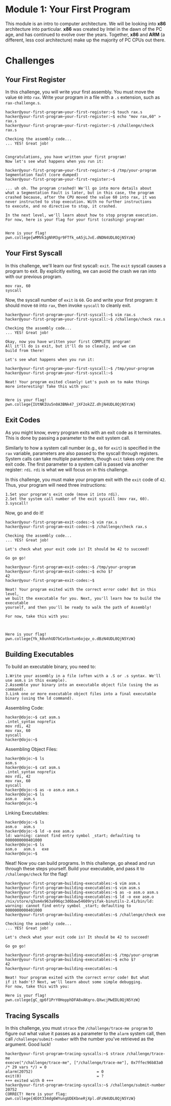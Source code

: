 # Module 1: Your First Program
This module is an intro to computer architecture. We will be looking into __x86__ architecture into particular. __x86__ was created by Intel in the dawn of the PC age, and has continued to evolve over the years.
Together, __x86__ and __ARM__ (a different, less cool architecture) make up the majority of PC CPUs out there.
# Challenges
## Your First Register
In this challenge, you will write your first assembly. 
You must move the value `60` into `rax`. Write your program in a file with a `.s` extension, such as `rax-challenge.s`.
```
hacker@your-first-program~your-first-register:~$ touch rax.s
hacker@your-first-program~your-first-register:~$ echo "mov rax,60" > rax.s
hacker@your-first-program~your-first-register:~$ /challenge/check rax.s

Checking the assembly code...
... YES! Great job!


Congratulations, you have written your first program!
Now let's see what happens when you run it:

hacker@your-first-program~your-first-register:~$ /tmp/your-program
Segmentation fault (core dumped)
hacker@your-first-program~your-first-register:~$ 

... uh oh. The program crashed! We'll go into more details about
what a Segmentation Fault is later, but in this case, the program
crashed because, after the CPU moved the value 60 into rax, it was
never instructed to stop execution. With no further instructions
to execute, and no directive to stop, it crashed.

In the next level, we'll learn about how to stop program execution.
For now, here is your flag for your first (crashing) program!


Here is your flag!
pwn.college{wMMVk1gNhM3gr9FTfk_oA5jLJvE.dNDN4UDL0QjN5YzW}
```
## Your First Syscall
In this challenge, we'll learn our first syscall: `exit`. 
The `exit` syscall causes a program to exit. By explicitly exiting, we can avoid the crash we ran into with our previous program.
```
mov rax, 60
syscall
```

Now, the syscall number of `exit` is `60`. Go and write your first program: it should move `60` into `rax`, then invoke `syscall` to cleanly exit.
```
hacker@your-first-program~your-first-syscall:~$ vim rax.s
hacker@your-first-program~your-first-syscall:~$ /challenge/check rax.s

Checking the assembly code...
... YES! Great job!

Okay, now you have written your first COMPLETE program!
All it'll do is exit, but it'll do so cleanly, and we can
build from there!

Let's see what happens when you run it:

hacker@your-first-program~your-first-syscall:~$ /tmp/your-program
hacker@your-first-program~your-first-syscall:~$ 

Neat! Your program exited cleanly! Let's push on to make things
more interesting! Take this with you:


Here is your flag!
pwn.college{IUtNKIUu5n0A3BNk47_jXF2okZZ.dhjN4UDL0QjN5YzW}
```
## Exit Codes
As you might know, every program exits with an exit code as it terminates. This is done by passing a parameter to the exit system call.

Similarly to how a system call number (e.g., `60` for `exit`) is specified in the `rax` variable, parameters are also passed to the syscall through registers. System calls can take multiple parameters, though `exit` takes only one: the exit code. The first parameter to a system call is passed via another register: `rdi`. `rdi` is what we will focus on in this challenge.

In this challenge, you must make your program exit with the `exit` code of `42`. Thus, your program will need three instructions:

    1.Set your program's exit code (move it into rdi).
    2.Set the system call number of the exit syscall (mov rax, 60).
    3.syscall!

Now, go and do it!
```
hacker@your-first-program~exit-codes:~$ vim rax.s
hacker@your-first-program~exit-codes:~$ /challenge/check rax.s

Checking the assembly code...
... YES! Great job!

Let's check what your exit code is! It should be 42 to succeed!

Go go go!

hacker@your-first-program~exit-codes:~$ /tmp/your-program
hacker@your-first-program~exit-codes:~$ echo $?
42
hacker@your-first-program~exit-codes:~$ 

Neat! Your program exited with the correct error code! But in this level,
we built the executable for you. Next, you'll learn how to build the executable
yourself, and then you'll be ready to walk the path of Assembly!

For now, take this with you:



Here is your flag!
pwn.college{Yk_k0unhUD7bCotbxtun6ojqv_o.dBzN4UDL0QjN5YzW}
```
## Building Executables
To build an executable binary, you need to:

    1.Write your assembly in a file (often with a .S or .s syntax. We'll use asm.s in this example).
    2.Assemble your binary into an executable object file (using the as command).
    3.Link one or more executable object files into a final executable binary (using the ld command).
Assembling Code:
```
hacker@dojo:~$ cat asm.s
.intel_syntax noprefix
mov rdi, 42
mov rax, 60
syscall
hacker@dojo:~$
```
Assembling Object Files:
```
hacker@dojo:~$ ls
asm.s
hacker@dojo:~$ cat asm.s
.intel_syntax noprefix
mov rdi, 42
mov rax, 60
syscall
hacker@dojo:~$ as -o asm.o asm.s
hacker@dojo:~$ ls
asm.o   asm.s
hacker@dojo:~$
```
Linking Executables:
```
hacker@dojo:~$ ls
asm.o   asm.s
hacker@dojo:~$ ld -o exe asm.o
ld: warning: cannot find entry symbol _start; defaulting to 0000000000401000
hacker@dojo:~$ ls
asm.o   asm.s   exe
hacker@dojo:~$
```

Neat! Now you can build programs. In this challenge, go ahead and run through these steps yourself. Build your executable, and pass it to `/challenge/check` for the flag!
```
hacker@your-first-program~building-executables:~$ vim asm.s
hacker@your-first-program~building-executables:~$ vim asm.s
hacker@your-first-program~building-executables:~$ as -o asm.o asm.s
hacker@your-first-program~building-executables:~$ ld -o exe asm.o
/nix/store/q3sm4x963a996qc3d6baw54609ryifak-binutils-2.41/bin/ld: warning: cannot find entry symbol _start; defaulting to 0000000000401000
hacker@your-first-program~building-executables:~$ /challenge/check exe

Checking the assembly code...
... YES! Great job!

Let's check what your exit code is! It should be 42 to succeed!

Go go go!

hacker@your-first-program~building-executables:~$ /tmp/your-program
hacker@your-first-program~building-executables:~$ echo $?
42
hacker@your-first-program~building-executables:~$ 

Neat! Your program exited with the correct error code! But what
if it hadn't? Next, we'll learn about some simple debugging.
For now, take this with you:

Here is your flag!
pwn.college{gC_qp6f1PrY0HopphDFA8xAKqro.QXwcjMwEDL0QjN5YzW}
```
## Tracing Syscalls
In this challenge, you must `strace` the `/challenge/trace-me program` to figure out what value it passes as a parameter to the `alarm` system call, then call `/challenge/submit-number` with the number you've retrieved as the argument. Good luck!
```
hacker@your-first-program~tracing-syscalls:~$ strace /challenge/trace-me
execve("/challenge/trace-me", ["/challenge/trace-me"], 0x7ffec96b83a0 /* 29 vars */) = 0
alarm(20752)                            = 0
exit(0)                                 = ?
+++ exited with 0 +++
hacker@your-first-program~tracing-syscalls:~$ /challenge/submit-number 20752
CORRECT! Here is your flag:
pwn.college{4EOt334dg6WYungUDEKbneRjXpl.dFzN4UDL0QjN5YzW}
```
